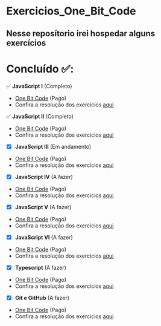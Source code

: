# Exercicios_One_Bit_Code

## Nesse reposítorio irei hospedar alguns exercícios

# Concluído ✅:

✅ **JavaScript I** (Completo)
- [One Bit Code](https://tech.onebitcode.com/?utm_source=GoogleAds&utm_medium=Pmax&utm_campaign=Pmax&utm_source=&utm_medium=&utm_campaign=&utm_content=&utm_term=&gad_source=1&gbraid=0AAAAAC8sR436rfnetAFwAphFIrSh-offe&gclid=Cj0KCQjw8cHABhC-ARIsAJnY12ykMI5z31OE66TBKMPCJEgJQpw2Y7QpA7Da-HBJOZHlTaJa-6WSlewaAnQUEALw_wcB) (Pago)
- Confira a resolução dos exercicios [aqui](https://github.com/Victor-Hck/JavaScrip_OneBitCode/tree/main/JavaScript%20I/exercicios)

✅ **JavaScript II** (Completo)
- [One Bit Code](https://tech.onebitcode.com/?utm_source=GoogleAds&utm_medium=Pmax&utm_campaign=Pmax&utm_source=&utm_medium=&utm_campaign=&utm_content=&utm_term=&gad_source=1&gbraid=0AAAAAC8sR436rfnetAFwAphFIrSh-offe&gclid=Cj0KCQjw8cHABhC-ARIsAJnY12ykMI5z31OE66TBKMPCJEgJQpw2Y7QpA7Da-HBJOZHlTaJa-6WSlewaAnQUEALw_wcB) (Pago)
- Confira a resolução dos exercicios [aqui](https://github.com/Victor-Hck/JavaScrip_OneBitCode/tree/main/JavaScript%20II/exercicios)

- [x] **JavaScript III** (Em andamento)
- [One Bit Code](https://tech.onebitcode.com/?utm_source=GoogleAds&utm_medium=Pmax&utm_campaign=Pmax&utm_source=&utm_medium=&utm_campaign=&utm_content=&utm_term=&gad_source=1&gbraid=0AAAAAC8sR436rfnetAFwAphFIrSh-offe&gclid=Cj0KCQjw8cHABhC-ARIsAJnY12ykMI5z31OE66TBKMPCJEgJQpw2Y7QpA7Da-HBJOZHlTaJa-6WSlewaAnQUEALw_wcB) (Pago)
- Confira a resolução dos exercicios [aqui]()

- [x] **JavaScript IV** (A fazer)
- [One Bit Code](https://tech.onebitcode.com/?utm_source=GoogleAds&utm_medium=Pmax&utm_campaign=Pmax&utm_source=&utm_medium=&utm_campaign=&utm_content=&utm_term=&gad_source=1&gbraid=0AAAAAC8sR436rfnetAFwAphFIrSh-offe&gclid=Cj0KCQjw8cHABhC-ARIsAJnY12ykMI5z31OE66TBKMPCJEgJQpw2Y7QpA7Da-HBJOZHlTaJa-6WSlewaAnQUEALw_wcB) (Pago)
- Confira a resolução dos exercicios [aqui]()

- [x] **JavaScript V** (A fazer)
- [One Bit Code](https://tech.onebitcode.com/?utm_source=GoogleAds&utm_medium=Pmax&utm_campaign=Pmax&utm_source=&utm_medium=&utm_campaign=&utm_content=&utm_term=&gad_source=1&gbraid=0AAAAAC8sR436rfnetAFwAphFIrSh-offe&gclid=Cj0KCQjw8cHABhC-ARIsAJnY12ykMI5z31OE66TBKMPCJEgJQpw2Y7QpA7Da-HBJOZHlTaJa-6WSlewaAnQUEALw_wcB) (Pago)
- Confira a resolução dos exercicios [aqui]()

- [x] **JavaScript VI** (A fazer)
- [One Bit Code](https://tech.onebitcode.com/?utm_source=GoogleAds&utm_medium=Pmax&utm_campaign=Pmax&utm_source=&utm_medium=&utm_campaign=&utm_content=&utm_term=&gad_source=1&gbraid=0AAAAAC8sR436rfnetAFwAphFIrSh-offe&gclid=Cj0KCQjw8cHABhC-ARIsAJnY12ykMI5z31OE66TBKMPCJEgJQpw2Y7QpA7Da-HBJOZHlTaJa-6WSlewaAnQUEALw_wcB) (Pago)
- Confira a resolução dos exercicios [aqui]()

- [x] **Typescript** (A fazer)
- [One Bit Code](https://tech.onebitcode.com/?utm_source=GoogleAds&utm_medium=Pmax&utm_campaign=Pmax&utm_source=&utm_medium=&utm_campaign=&utm_content=&utm_term=&gad_source=1&gbraid=0AAAAAC8sR436rfnetAFwAphFIrSh-offe&gclid=Cj0KCQjw8cHABhC-ARIsAJnY12ykMI5z31OE66TBKMPCJEgJQpw2Y7QpA7Da-HBJOZHlTaJa-6WSlewaAnQUEALw_wcB) (Pago)
- Confira a resolução dos exercicios [aqui]()

- [x] **Git e GitHub** (A fazer)
- [One Bit Code](https://tech.onebitcode.com/?utm_source=GoogleAds&utm_medium=Pmax&utm_campaign=Pmax&utm_source=&utm_medium=&utm_campaign=&utm_content=&utm_term=&gad_source=1&gbraid=0AAAAAC8sR436rfnetAFwAphFIrSh-offe&gclid=Cj0KCQjw8cHABhC-ARIsAJnY12ykMI5z31OE66TBKMPCJEgJQpw2Y7QpA7Da-HBJOZHlTaJa-6WSlewaAnQUEALw_wcB) (Pago)
- Confira a resolução dos exercicios [aqui]()